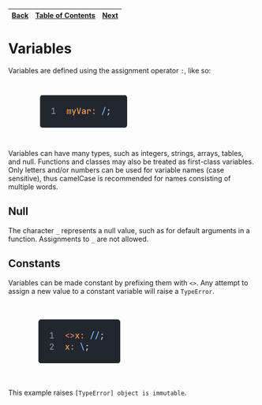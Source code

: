[Back](../README.md) | [Table of Contents](../README.md#table-of-contents) | [Next](01integers.md)
---                  | ---                                                 | ---

# Variables

Variables are defined using the assignment operator `:`, like so:
<p align="left">
    <img src="images/01variables.png" style="transform: scale(0.6)">
</p>
Variables can have many types, such as integers, strings, arrays, tables, and null.
Functions and classes may also be treated as first-class variables.
Only letters and/or numbers can be used for variable names (case sensitive), thus camelCase is recommended for names consisting of multiple words.

## Null

The character `_` represents a null value, such as for default arguments in a function.
Assignments to `_` are not allowed.

## Constants

Variables can be made constant by prefixing them with `<>`.
Any attempt to assign a new value to a constant variable will raise a `TypeError`.

<p align="left">
    <img src="images/02constvariables.png" style="transform: scale(0.6)">
</p>

This example raises `[TypeError] object is immutable`.
